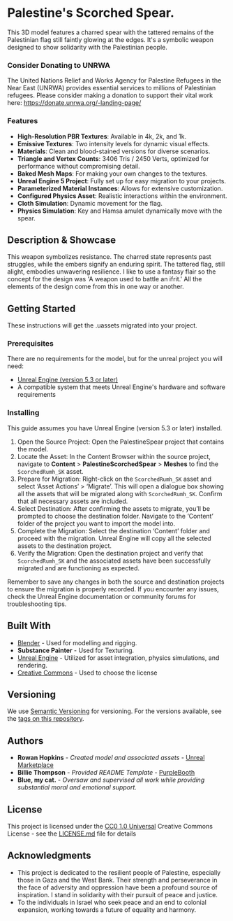 # Palestine's Scorched Spear.

This 3D model features a charred spear with the tattered remains of the Palestinian flag still faintly glowing at the edges. It's a symbolic weapon designed to show solidarity with the Palestinian people.

### Consider Donating to UNRWA

The United Nations Relief and Works Agency for Palestine Refugees in the Near East (UNRWA) provides essential services to millions of Palestinian refugees. Please consider making a donation to support their vital work here: https://donate.unrwa.org/-landing-page/

### Features

- **High-Resolution PBR Textures**: Available in 4k, 2k, and 1k.
- **Emissive Textures**: Two intensity levels for dynamic visual effects.
- **Materials**: Clean and blood-stained versions for diverse scenarios.
- **Triangle and Vertex Counts**: 3406 Tris / 2450 Verts, optimized for performance without compromising detail. 
- **Baked Mesh Maps**: For making your own changes to the textures.
- **Unreal Engine 5 Project**: Fully set up for easy migration to your projects.
- **Parameterized Material Instances**: Allows for extensive customization.
- **Configured Physics Asset**: Realistic interactions within the environment.
- **Cloth Simulation**: Dynamic movement for the flag.
- **Physics Simulation**: Key and Hamsa amulet dynamically move with the spear.

## Description & Showcase

This weapon symbolizes resistance. The charred state represents past struggles, while the embers signify an enduring spirit. The tattered flag, still alight, embodies unwavering resilience. I like to use a fantasy flair so the concept for the design was 'A weapon used to battle an ifrit.' All the elements of the design come from this in one way or another.

## Getting Started

These instructions will get the .uassets migrated into your project.

### Prerequisites

There are no requirements for the model, but for the unreal project you will need:
- [Unreal Engine (version 5.3 or later)](https://www.unrealengine.com/en-US/download)
- A compatible system that meets Unreal Engine's hardware and software requirements


### Installing

This guide assumes you have Unreal Engine (version 5.3 or later) installed.

1. Open the Source Project: Open the PalestineSpear project that contains the model.
2. Locate the Asset: In the Content Browser within the source project, navigate to **Content** > **PalestineScorchedSpear** > **Meshes** to find the `ScorchedRumh_SK` asset.
3. Prepare for Migration: Right-click on the `ScorchedRumh_SK` asset and select ‘Asset Actions’ > ‘Migrate’. This will open a dialogue box showing all the assets that will be migrated along with `ScorchedRumh_SK`. Confirm that all necessary assets are included.
4. Select Destination: After confirming the assets to migrate, you’ll be prompted to choose the destination folder. Navigate to the ‘Content’ folder of the project you want to import the model into.
5. Complete the Migration: Select the destination ‘Content’ folder and proceed with the migration. Unreal Engine will copy all the selected assets to the destination project.
6. Verify the Migration: Open the destination project and verify that `ScorchedRumh_SK` and the associated assets have been successfully migrated and are functioning as expected.

Remember to save any changes in both the source and destination projects to ensure the migration is properly recorded. If you encounter any issues, check the Unreal Engine documentation or community forums for troubleshooting tips.


## Built With
  - [Blender](https://www.blender.org/) - Used for modelling and rigging.
  - **Substance Painter** - Used for Texturing.
  - [Unreal Engine](https://www.unrealengine.com/) - Utilized for asset integration, physics simulations, and rendering.
  - [Creative Commons](https://creativecommons.org/) - Used to choose
    the license
    

## Versioning

We use [Semantic Versioning](http://semver.org/) for versioning. For the versions
available, see the [tags on this
repository](https://github.com/rowanhopkins98/PalestineSpear-3dModel/tags).

## Authors

  - **Rowan Hopkins** - *Created model and associated assets* -
    [Unreal Marketplace](https://www.unrealengine.com/marketplace/en-US/profile/rowanhopkins98?count=20&sortBy=effectiveDate&sortDir=DESC&start=0)
  - **Billie Thompson** - *Provided README Template* -
    [PurpleBooth](https://github.com/PurpleBooth)
  - **Blue, my cat.** - *Oversaw and supervised all work while providing substantial moral and emotional support.*


## License

This project is licensed under the [CC0 1.0 Universal](LICENSE.md)
Creative Commons License - see the [LICENSE.md](LICENSE.md) file for
details

## Acknowledgments

  - This project is dedicated to the resilient people of Palestine, especially those in Gaza and the West Bank. Their strength and perseverance in the face of adversity and oppression have been a profound source of inspiration. I stand in solidarity with their pursuit of peace and justice.
  - To the individuals in Israel who seek peace and an end to colonial expansion, working towards a future of equality and harmony.
